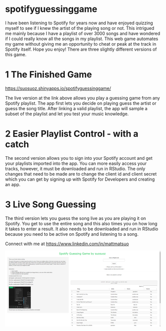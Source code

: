 # spotifyguessinggame

I have been listening to Spotify for years now and have enjoyed quizzing myself to see if I knew the artist of the playing song or not. This intrigued me mainly because I have a playlist of over 3000 songs and have wondered if I could really know all the songs in my playlist. This web game automates my game without giving me an opportunity to cheat or peak at the track in Spotify itself. Hope you enjoy! There are three slightly different versions of this game.

# 1 The Finished Game
https://suosuoz.shinyapps.io/spotifyguessinggame/

The live version at the link above allows you play a guessing game from any Spotify playlist. The app first lets you decide on playing guess the artist or guess the song title. After linking a valid playlist, the app will sample a subset of the playlist and let you test your music knowledge.

# 2 Easier Playlist Control - with a catch

The second version allows you to sign into your Spotify account and get your playlists imported into the app. You can more easily access your tracks, however, it must be downloaded and run in RStudio. The only changes that need to be made are to change the client id and client secret which you can get by signing up with Spotify for Developers and creating an app.

# 3 Live Song Guessing

The third version lets you guess the song live as you are playing it on Spotify. You get to use the entire song and this also times you on how long it takes to enter a result. It also needs to be downloaded and run in RStudio because you need to be active on Spotify and listening to a song.

Connect with me at https://www.linkedin.com/in/mattmatsuo

![](images/chrome_2020-03-06_16-10-16.png)
